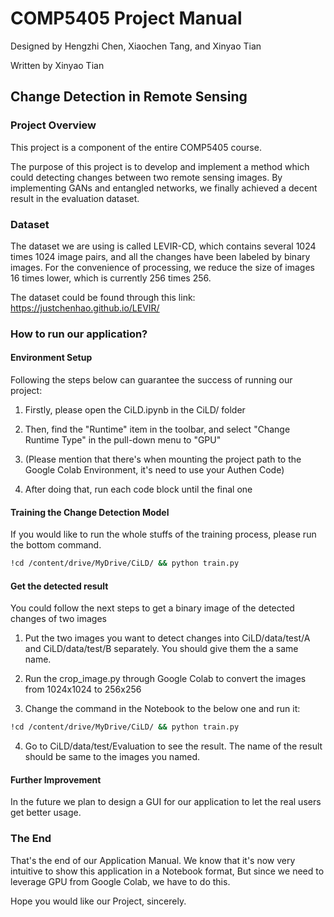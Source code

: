 # COMP5405 Project Manual
Designed by Hengzhi Chen, Xiaochen Tang, and Xinyao Tian

Written by Xinyao Tian

## Change Detection in Remote Sensing

### Project Overview
This project is a component of the entire COMP5405 course.

The purpose of this project is to develop and implement a method which could detecting changes between
two remote sensing images. By implementing GANs and entangled networks, we finally achieved a decent result
in the evaluation dataset.

### Dataset
The dataset we are using is called LEVIR-CD, 
which contains several 1024 times 1024 image pairs, 
and all the changes have been labeled by binary images. 
For the convenience of processing, 
we reduce the size of images 16 times lower, which is currently 256 times 256.

The dataset could be found through this link:
https://justchenhao.github.io/LEVIR/

### How to run our application?

#### Environment Setup

Following the steps below can guarantee the success of running our project: 

1. Firstly, please open the CiLD.ipynb in the CiLD/ folder

2. Then, find the "Runtime" item in the toolbar, and select "Change Runtime Type" in the pull-down menu to "GPU"

3. (Please mention that there's when mounting the project path to the Google Colab Environment, it's need to use your Authen Code)

4. After doing that, run each code block until the final one

#### Training the Change Detection Model

If you would like to run the whole stuffs of the training process, 
please run the bottom command.

```bash
!cd /content/drive/MyDrive/CiLD/ && python train.py

```

#### Get the detected result

You could follow the next steps to get a binary image of the detected changes of two images

1. Put the two images you want to detect changes 
into CiLD/data/test/A and CiLD/data/test/B separately. You should give them the a same name.

2. Run the crop_image.py through Google Colab to convert the images from 1024x1024 to 256x256

3. Change the command in the Notebook to the below one and run it:

```bash
!cd /content/drive/MyDrive/CiLD/ && python train.py

```

4. Go to CiLD/data/test/Evaluation to see the result. 
The name of the result should be same to the images you named.

#### Further Improvement

In the future we plan to design a GUI for our application to let the real users get better usage. 

### The End
That's the end of our Application Manual. 
We know that it's now very intuitive to show this application in a Notebook format,
But since we need to leverage GPU from Google Colab, we have to do this.

Hope you would like our Project, sincerely.













